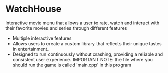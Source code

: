 # WatchHouse
Interactive movie menu that allows a user to rate, watch and interact with their favorite movies and series through different features 
- Multiple interactive features
- Allows users to create a custom library that reflects their unique tastes in entertainment.
- Designed to run continuously without crashing, providing a reliable and consistent user experience.
IMPORTANT NOTE: the file where you should run the game is called 'main.cpp' in this program

